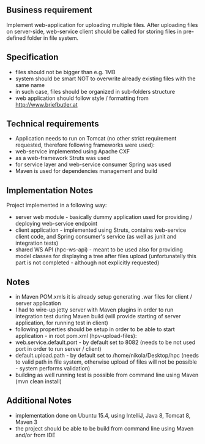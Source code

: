 Business requirement
--------------------
Implement web-application for uploading multiple files. After uploading files on server-side, web-service client should be called for storing files in pre-defined folder in file system.

Specification
-------------
- files should not be bigger than e.g. 1MB
- system should be smart NOT to overwrite already existing files with the same name
- in such case, files should be organized in sub-folders structure
- web application should follow style / formatting from http://www.briefbutler.at

Technical requirements
----------------------
- Application needs to run on Tomcat (no other strict requirement requested, therefore following frameworks were used):
- web-service implemented using Apache CXF
- as a web-framework Struts was used
- for service layer and web-service consumer Spring was used
- Maven is used for dependencies management and build

Implementation Notes
--------------------
Project implemented in a following way:
- server web module - basically dummy application used for providing / deploying web-service endpoint
- client application - implemented using Struts, contains web-service client code, and Spring consumer's service (as well as junit and integration tests)
- shared WS API (hpc-ws-api) - meant to be used also for providing model classes for displaying a tree after files upload (unfortunatelly this part is not completed - although not explicitly requested)

Notes
----------------
- in Maven POM.xmls it is already setup generating .war files for client / server application
- I had to wire-up jetty server with Maven plugins in order to run integration test during Maven build (will provide starting of server application, for running test in client)
- following properties should be setup in order to be able to start application - in root pom.xml (hpv-upload-files):
- web.service.default.port - by default set to 8082 (needs to be not used port in order to run server / client)
- default.upload.path - by default set to /home/nikola/Desktop/hpc (needs to valid path in file system, otherwise upload of files will not be possible - system performs validation)
- building as well running test is possible from command line using Maven (mvn clean install)

Additional Notes
----------------
- implementation done on Ubuntu 15.4, using IntelliJ, Java 8, Tomcat 8, Maven 3
- the project should be able to be build from command line using Maven and/or from IDE
